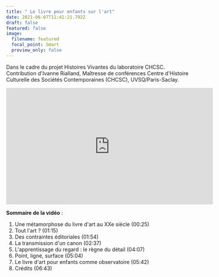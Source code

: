 ```yaml
---
title: " Le livre pour enfants sur l'art"
date: 2021-06-07T11:41:21.792Z
draft: false
featured: false
image:
  filename: featured
  focal_point: Smart
  preview_only: false
---
```



Dans le cadre du projet Histoires Vivantes du laboratoire CHCSC. Contribution d'Ivanne Rialland, Maîtresse de conférences Centre d'Histoire Culturelle des Sociétés Contemporaines (CHCSC), UVSQ/Paris-Saclay.

<iframe width="560" height="315" src="https://www.youtube.com/embed/-yF3cXJIUiI" title="YouTube video player" frameborder="0" allow="accelerometer; autoplay; clipboard-write; encrypted-media; gyroscope; picture-in-picture" allowfullscreen></iframe>

**Sommaire de la vidéo** : 

1. Une métamorphose du livre d'art au XXe siècle (00:25)
2. Tout l'art ? (01:15)
3. Des contraintes éditoriales (01:54)
4. La transmission d'un canon (02:37)
5. L'apprentissage du regard : le règne du détail (04:07)
6. Point, ligne, surface (05:04)
7. Le livre d'art pour enfants comme observatoire (05:42)
8. Crédits (06:43)